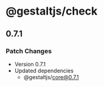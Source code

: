 # @gestaltjs/check

## 0.7.1

### Patch Changes

- Version 0.7.1
- Updated dependencies
  - @gestaltjs/core@0.7.1
